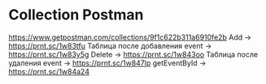 # Collection Postman
https://www.getpostman.com/collections/9f1c622b311a6910fe2b
Add -> https://prnt.sc/1w83tfu
Таблица после добавления event -> https://prnt.sc/1w83y5g
Delete -> https://prnt.sc/1w843oo
Таблица после удаления event -> https://prnt.sc/1w847lp
getEventById -> https://prnt.sc/1w84a24
